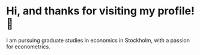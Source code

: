 # Hi, and thanks for visiting my profile! 👋
I am pursuing graduate studies in economics in Stockholm, with a passion for econometrics.






